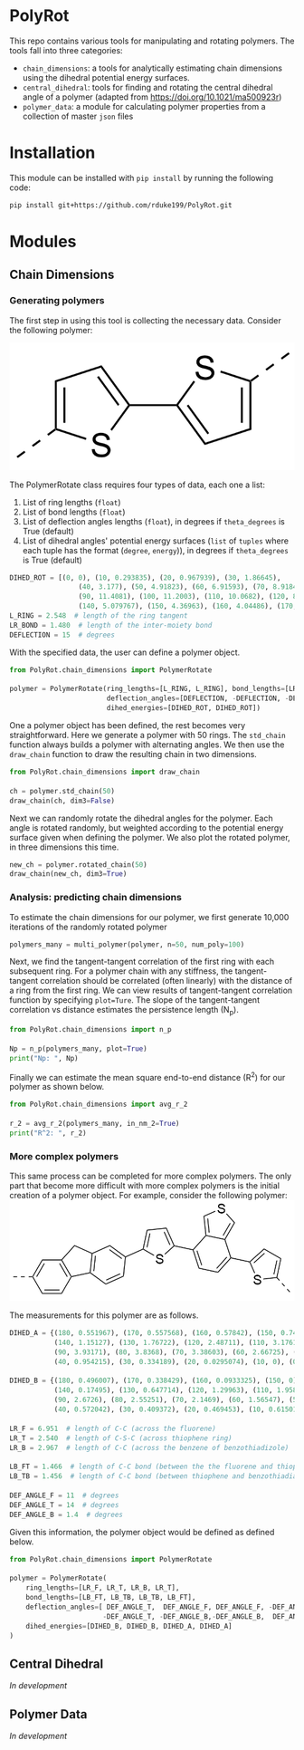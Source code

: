 # PolyRot
This repo contains various tools for manipulating and rotating polymers. The tools fall into three 
categories: 
* `chain_dimensions`: a tools for analytically estimating chain dimensions using the dihedral potential 
energy surfaces. 
* `central_dihedral`: tools for finding and rotating the central dihedral angle of a polymer (adapted from
https://doi.org/10.1021/ma500923r)
* `polymer_data`: a module for calculating polymer properties from a collection of master `json` files 

# Installation 
This module can be installed with `pip install` by running the following code:
```bash
pip install git+https://github.com/rduke199/PolyRot.git
```

# Modules 
## Chain Dimensions

### Generating polymers

The first step in using this tool is collecting the necessary data. Consider the following polymer: 

![](media/polymer1.png)

The PolymerRotate class requires four types of data, each one a list: 
1. List of ring lengths (`float`)
2. List of bond lengths (`float`)
3. List of deflection angles lengths (`float`), in degrees if `theta_degrees` is True (default)
4. List of dihedral angles' potential energy surfaces (`list` of `tuples` where each tuple has the format 
(`degree`, `energy`)), in degrees if `theta_degrees` is True (default)
```python
DIHED_ROT = [(0, 0), (10, 0.293835), (20, 0.967939), (30, 1.86645),
                 (40, 3.177), (50, 4.91823), (60, 6.91593), (70, 8.91844), (80, 10.5465),
                 (90, 11.4081), (100, 11.2003), (110, 10.0682), (120, 8.36782), (130, 6.51926),
                 (140, 5.079767), (150, 4.36963), (160, 4.04486), (170, 3.80474), (180, 3.82803)]
L_RING = 2.548  # length of the ring tangent
LR_BOND = 1.480  # length of the inter-moiety bond
DEFLECTION = 15  # degrees
```


With the specified data, the user can define a polymer object.

```python
from PolyRot.chain_dimensions import PolymerRotate

polymer = PolymerRotate(ring_lengths=[L_RING, L_RING], bond_lengths=[LR_BOND, LR_BOND],
                        deflection_angles=[DEFLECTION, -DEFLECTION, -DEFLECTION, DEFLECTION],
                        dihed_energies=[DIHED_ROT, DIHED_ROT])
```

One a polymer object has been defined, the rest becomes very straightforward. Here we generate a polymer with 
50 rings. The `std_chain` function always builds a polymer with alternating angles. We then use the `draw_chain` 
function to draw the resulting chain in two dimensions.  
```python
from PolyRot.chain_dimensions import draw_chain

ch = polymer.std_chain(50)
draw_chain(ch, dim3=False)
```

Next we can randomly rotate the dihedral angles for the polymer. Each angle is rotated randomly, but weighted
according to the potential energy surface given when defining the polymer. 
We also plot the rotated polymer, in three dimensions this time. 
```python
new_ch = polymer.rotated_chain(50)
draw_chain(new_ch, dim3=True)
```

### Analysis: predicting chain dimensions 

To estimate the chain dimensions for our polymer, we first generate 10,000 iterations of the randomly rotated
polymer 
```python
polymers_many = multi_polymer(polymer, n=50, num_poly=100)
```

Next, we find the tangent-tangent correlation of the first ring with each subsequent ring. For a polymer
chain with any stiffness, the tangent-tangent correlation should be correlated (often linearly) with the 
distance of a ring from the first ring. 
We can view results of tangent-tangent correlation function by specifying `plot=Ture`. 
The slope of the tangent-tangent correlation vs distance estimates the persistence length (N<sub>p</sub>). 
```python
from PolyRot.chain_dimensions import n_p

Np = n_p(polymers_many, plot=True)
print("Np: ", Np)
```

Finally we can estimate the mean square end-to-end distance (R<sup>2</sup>) for our polymer as shown below. 
```python
from PolyRot.chain_dimensions import avg_r_2

r_2 = avg_r_2(polymers_many, in_nm_2=True)
print("R^2: ", r_2)
```

### More complex polymers 
This same process can be completed for more complex polymers. The only part that become more difficult 
with more complex polymers is the initial creation of a polymer object. For example, consider the 
following polymer: 
![](media/polymer2.png)

The measurements for this polymer are as follows.

```python
DIHED_A = {(180, 0.551967), (170, 0.557568), (160, 0.57842), (150, 0.743988),
           (140, 1.15127), (130, 1.76722), (120, 2.48711), (110, 3.17616), (100, 3.6976),
           (90, 3.93171), (80, 3.8368), (70, 3.38603), (60, 2.66725), (50, 1.79179),
           (40, 0.954215), (30, 0.334189), (20, 0.0295074), (10, 0), (0, 0.00945115)}

DIHED_B = {(180, 0.496007), (170, 0.338429), (160, 0.0933325), (150, 0),
           (140, 0.17495), (130, 0.647714), (120, 1.29963), (110, 1.9583), (100, 2.45073),
           (90, 2.6726), (80, 2.55251), (70, 2.1469), (60, 1.56547), (50, 0.979727),
           (40, 0.572042), (30, 0.409372), (20, 0.469453), (10, 0.615015), (0, 0.652945)};

LR_F = 6.951  # length of C-C (across the fluorene)
LR_T = 2.540  # length of C-S-C (across thiophene ring)
LR_B = 2.967  # length of C-C (across the benzene of benzothiadizole)

LB_FT = 1.466  # length of C-C bond (between the the fluorene and thiophene)
LB_TB = 1.456  # length of C-C bond (between thiophene and benzothiadiazole)

DEF_ANGLE_F = 11  # degrees
DEF_ANGLE_T = 14  # degrees
DEF_ANGLE_B = 1.4  # degrees

```

Given this information, the polymer object would be defined as defined below.

```python
from PolyRot.chain_dimensions import PolymerRotate

polymer = PolymerRotate(
    ring_lengths=[LR_F, LR_T, LR_B, LR_T],
    bond_lengths=[LB_FT, LB_TB, LB_TB, LB_FT],
    deflection_angles=[ DEF_ANGLE_T,  DEF_ANGLE_F, DEF_ANGLE_F, -DEF_ANGLE_T, 
                       -DEF_ANGLE_T, -DEF_ANGLE_B,-DEF_ANGLE_B,  DEF_ANGLE_T],
    dihed_energies=[DIHED_B, DIHED_B, DIHED_A, DIHED_A]
)
```


## Central Dihedral 
*In development*


## Polymer Data
*In development*